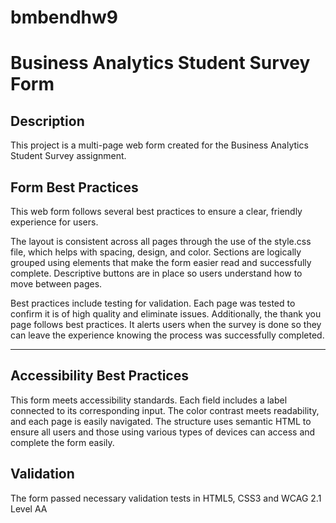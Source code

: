 # bmbendhw9
# Business Analytics Student Survey Form

## Description
This project is a multi-page web form created for the Business Analytics Student Survey assignment. 

## Form Best Practices
This web form follows several best practices to ensure a clear, friendly experience for users. 

The layout is consistent across all pages through the use of the style.css file, which helps with spacing, design, and color. Sections are logically grouped using elements that make the form easier read and successfully complete. Descriptive buttons are in place so users understand how to move between pages.

Best practices include testing for validation. Each page was tested to confirm it is of high quality and eliminate issues. Additionally, the thank you page follows best practices. It alerts users when the survey is done so they can leave the experience knowing the process was successfully completed. 

---

## Accessibility Best Practices
This form meets accessibility standards. Each field includes a label connected to its corresponding input. The color contrast meets readability, and each page is easily navigated. The structure uses semantic HTML to ensure all users and those using various types of devices can access and complete the form easily.


## Validation
The form passed necessary validation tests in HTML5, CSS3 and WCAG 2.1 Level AA


